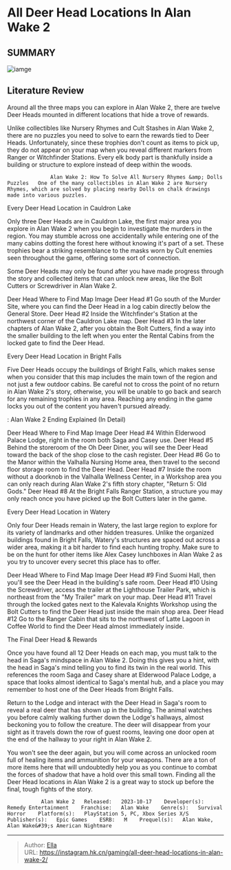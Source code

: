 # All Deer Head Locations In Alan Wake 2


## SUMMARY 

![iamge](https://static1.srcdn.com/wordpress/wp-content/uploads/2023/11/all-deer-head-locations-in-alan-wake-2.jpg)

## Literature Review

Around all the three maps you can explore in Alan Wake 2, there are twelve Deer Heads mounted in different locations that hide a trove of rewards.





Unlike collectibles like Nursery Rhymes and Cult Stashes in Alan Wake 2, there are no puzzles you need to solve to earn the rewards tied to Deer Heads. Unfortunately, since these trophies don&#39;t count as items to pick up, they do not appear on your map when you reveal different markers from Ranger or Witchfinder Stations. Every elk body part is thankfully inside a building or structure to explore instead of deep within the woods.




                  Alan Wake 2: How To Solve All Nursery Rhymes &amp; Dolls Puzzles   One of the many collectibles in Alan Wake 2 are Nursery Rhymes, which are solved by placing nearby Dolls on chalk drawings made into various puzzles.   


 Every Deer Head Location in Cauldron Lake 
          

Only three Deer Heads are in Cauldron Lake, the first major area you explore in Alan Wake 2 when you begin to investigate the murders in the region. You may stumble across one accidentally while entering one of the many cabins dotting the forest here without knowing it&#39;s part of a set. These trophies bear a striking resemblance to the masks worn by Cult enemies seen throughout the game, offering some sort of connection.



Some Deer Heads may only be found after you have made progress through the story and collected items that can unlock new areas, like the Bolt Cutters or Screwdriver in Alan Wake 2.







 Deer Head  Where to Find  Map Image   Deer Head #1  Go south of the Murder Site, where you can find the Deer Head in a log cabin directly below the General Store.                         Deer Head #2  Inside the Witchfinder&#39;s Station at the northwest corner of the Cauldron Lake map.                         Deer Head #3  In the later chapters of Alan Wake 2, after you obtain the Bolt Cutters, find a way into the smaller building to the left when you enter the Rental Cabins from the locked gate to find the Deer Head.                         





 Every Deer Head Location in Bright Falls 
          

Five Deer Heads occupy the buildings of Bright Falls, which makes sense when you consider that this map includes the main town of the region and not just a few outdoor cabins. Be careful not to cross the point of no return in Alan Wake 2&#39;s story, otherwise, you will be unable to go back and search for any remaining trophies in any area. Reaching any ending in the game locks you out of the content you haven&#39;t pursued already.

 : Alan Wake 2 Ending Explained (In Detail)




 Deer Head  Where to Find  Map Image   Deer Head #4  Within Elderwood Palace Lodge, right in the room both Saga and Casey use.                         Deer Head #5  Behind the storeroom of the Oh Deer Diner, you will see the Deer Head toward the back of the shop close to the cash register.                         Deer Head #6  Go to the Manor within the Valhalla Nursing Home area, then travel to the second floor storage room to find the Deer Head.                         Deer Head #7  Inside the room without a doorknob in the Valhalla Wellness Center, in a Workshop area you can only reach during Alan Wake 2&#39;s fifth story chapter, &#34;Return 5: Old Gods.&#34;                         Deer Head #8  At the Bright Falls Ranger Station, a structure you may only reach once you have picked up the Bolt Cutters later in the game.                         





 Every Deer Head Location in Watery 
          

Only four Deer Heads remain in Watery, the last large region to explore for its variety of landmarks and other hidden treasures. Unlike the organized buildings found in Bright Falls, Watery&#39;s structures are spaced out across a wider area, making it a bit harder to find each hunting trophy. Make sure to be on the hunt for other items like Alex Casey lunchboxes in Alan Wake 2 as you try to uncover every secret this place has to offer.




 Deer Head  Where to Find  Map Image   Deer Head #9  Find Suomi Hall, then you&#39;ll see the Deer Head in the building&#39;s safe room.                         Deer Head #10  Using the Screwdriver, access the trailer at the Lighthouse Trailer Park, which is northeast from the &#34;My Trailer&#34; mark on your map.                         Deer Head #11  Travel through the locked gates next to the Kalevala Knights Workshop using the Bolt Cutters to find the Deer Head just inside the main shop area.                         Deer Head #12  Go to the Ranger Cabin that sits to the northwest of Latte Lagoon in Coffee World to find the Deer Head almost immediately inside.                         





 The Final Deer Head &amp; Rewards 
          

Once you have found all 12 Deer Heads on each map, you must talk to the head in Saga&#39;s mindspace in Alan Wake 2. Doing this gives you a hint, with the head in Saga&#39;s mind telling you to find its twin in the real world. This references the room Saga and Casey share at Elderwood Palace Lodge, a space that looks almost identical to Saga&#39;s mental hub, and a place you may remember to host one of the Deer Heads from Bright Falls.




Return to the Lodge and interact with the Deer Head in Saga&#39;s room to reveal a real deer that has shown up in the building. The animal watches you before calmly walking further down the Lodge&#39;s hallways, almost beckoning you to follow the creature. The deer will disappear from your sight as it travels down the row of guest rooms, leaving one door open at the end of the hallway to your right in Alan Wake 2.

You won&#39;t see the deer again, but you will come across an unlocked room full of healing items and ammunition for your weapons. There are a ton of more items here that will undoubtedly help you as you continue to combat the forces of shadow that have a hold over this small town. Finding all the Deer Head locations in Alan Wake 2 is a great way to stock up before the final, tough fights of the story.

               Alan Wake 2   Released:   2023-10-17    Developer(s):   Remedy Entertainment    Franchise:   Alan Wake    Genre(s):   Survival Horror    Platform(s):   PlayStation 5, PC, Xbox Series X/S    Publisher(s):   Epic Games    ESRB:   M    Prequel(s):   Alan Wake, Alan Wake&#39;s American Nightmare      

---

> Author: [Ella](https://instagram.hk.cn/)  
> URL: https://instagram.hk.cn/gaming/all-deer-head-locations-in-alan-wake-2/  

